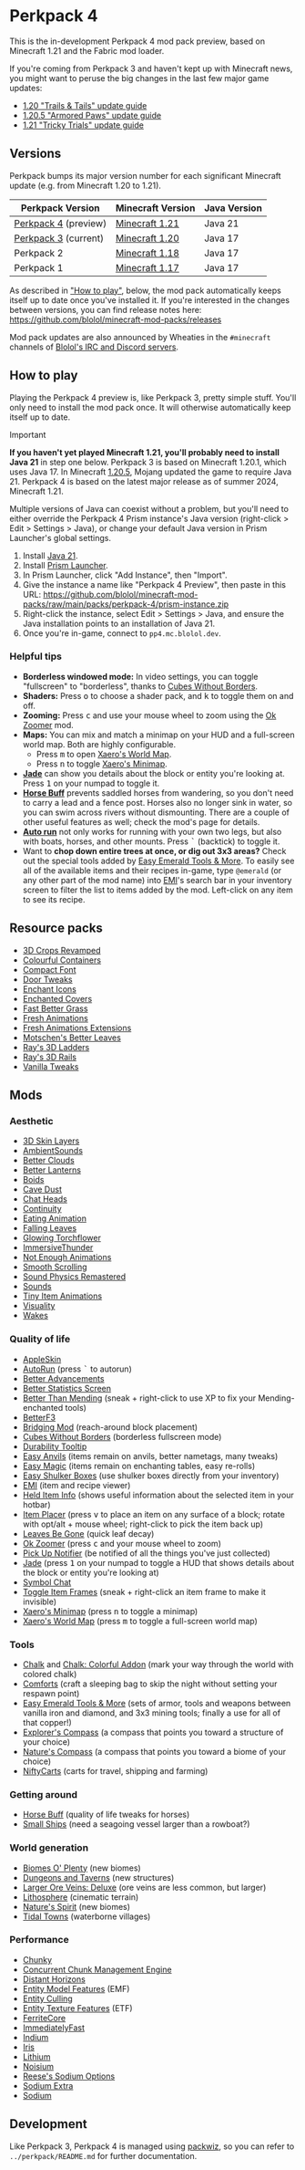 # Perkpack 4

This is the in-development Perkpack 4 mod pack preview, based on Minecraft 1.21 and the Fabric mod loader.

If you're coming from Perkpack 3 and haven't kept up with Minecraft news, you might want to peruse the big changes in the last few major game updates:

* [1.20 "Trails & Tails" update guide](https://minecraft.wiki/w/Java_Edition_guides/Trails_%26_Tales)
* [1.20.5 "Armored Paws" update guide](https://minecraft.wiki/w/Java_Edition_guides/Armored_Paws)
* [1.21 "Tricky Trials" update guide](https://minecraft.wiki/w/Java_Edition_guides/Tricky_Trials)

## Versions

Perkpack bumps its major version number for each significant Minecraft update (e.g. from Minecraft 1.20 to 1.21).

| Perkpack Version     | Minecraft Version | Java Version |
|----------------------|-------------------|--------------|
| [Perkpack 4](https://github.com/blolol/minecraft-mod-packs/tree/main/packs/perkpack-4#readme) (preview) | [Minecraft 1.21](https://minecraft.wiki/w/Java_Edition_1.21) | Java 21 |
| [Perkpack 3](https://github.com/blolol/minecraft-mod-packs/tree/main/packs/perkpack#readme) (current) | [Minecraft 1.20](https://minecraft.wiki/w/Java_Edition_1.20) | Java 17 |
| Perkpack 2           | [Minecraft 1.18](https://minecraft.wiki/w/Java_Edition_1.18)    | Java 17      |
| Perkpack 1           | [Minecraft 1.17](https://minecraft.wiki/w/Java_Edition_1.17)    | Java 17      |

As described in ["How to play"](#how-to-play), below, the mod pack automatically keeps itself up to date once you've installed it. If you're interested in the changes between versions, you can find release notes here: https://github.com/blolol/minecraft-mod-packs/releases

Mod pack updates are also announced by Wheaties in the `#minecraft` channels of [Blolol's IRC and Discord servers](https://blolol.com/chat).

## How to play

Playing the Perkpack 4 preview is, like Perkpack 3, pretty simple stuff. You'll only need to install the mod pack once. It will otherwise automatically keep itself up to date.

> [!IMPORTANT]
> **If you haven't yet played Minecraft 1.21, you'll probably need to install Java 21** in step one below. Perkpack 3 is based on Minecraft 1.20.1, which uses Java 17. In Minecraft [1.20.5](https://minecraft.wiki/w/Java_Edition_1.20.5), Mojang updated the game to require Java 21. Perkpack 4 is based on the latest major release as of summer 2024, Minecraft 1.21.
>
> Multiple versions of Java can coexist without a problem, but you'll need to either override the Perkpack 4 Prism instance's Java version (right-click > Edit > Settings > Java), or change your default Java version in Prism Launcher's global settings.

1. Install [Java 21](https://prismlauncher.org/wiki/getting-started/installing-java/).
1. Install [Prism Launcher](https://prismlauncher.org).
1. In Prism Launcher, click "Add Instance", then "Import".
1. Give the instance a name like "Perkpack 4 Preview", then paste in this URL: https://github.com/blolol/minecraft-mod-packs/raw/main/packs/perkpack-4/prism-instance.zip
1. Right-click the instance, select Edit > Settings > Java, and ensure the Java installation points to an installation of Java 21.
1. Once you're in-game, connect to `pp4.mc.blolol.dev`.

### Helpful tips

* **Borderless windowed mode:** In video settings, you can toggle "fullscreen" to "borderless", thanks to [Cubes Without Borders](https://modrinth.com/mod/cubes-without-borders).
* **Shaders:** Press <kbd>o</kbd> to choose a shader pack, and <kbd>k</kbd> to toggle them on and off.
* **Zooming:** Press <kbd>c</kbd> and use your mouse wheel to zoom using the [Ok Zoomer](https://modrinth.com/mod/ok-zoomer) mod.
* **Maps:** You can mix and match a minimap on your HUD and a full-screen world map. Both are highly configurable.
  * Press <kbd>m</kbd> to open [Xaero's World Map](https://modrinth.com/mod/xaeros-world-map).
  * Press <kbd>n</kbd> to toggle [Xaero's Minimap](https://modrinth.com/mod/xaeros-minimap).
* **[Jade](https://modrinth.com/mod/jade)** can show you details about the block or entity you're looking at. Press <kbd>1</kbd> on your numpad to toggle it.
* **[Horse Buff](https://modrinth.com/mod/horsebuff)** prevents saddled horses from wandering, so you don't need to carry a lead and a fence post. Horses also no longer sink in water, so you can swim across rivers without dismounting. There are a couple of other useful features as well; check the mod's page for details.
* **[Auto run](https://modrinth.com/mod/autorun)** not only works for running with your own two legs, but also with boats, horses, and other mounts. Press <kbd>`</kbd> (backtick) to toggle it.
* Want to **chop down entire trees at once, or dig out 3x3 areas?** Check out the special tools added by [Easy Emerald Tools & More](https://www.curseforge.com/minecraft/mc-mods/simple-emerald-tools-fabric). To easily see all of the available items and their recipes in-game, type `@emerald` (or any other part of the mod name) into [EMI](https://modrinth.com/mod/emi)'s search bar in your inventory screen to filter the list to items added by the mod. Left-click on any item to see its recipe.

## Resource packs

* [3D Crops Revamped](https://modrinth.com/resourcepack/3d-crops)
* [Colourful Containers](https://www.curseforge.com/minecraft/texture-packs/colourful-containers-gui)
* [Compact Font](https://modrinth.com/resourcepack/compact-font)
* [Door Tweaks](https://modrinth.com/resourcepack/door-tweaks)
* [Enchant Icons](https://modrinth.com/resourcepack/enchant-icons-countxd)
* [Enchanted Covers](https://modrinth.com/resourcepack/enchanted-covers)
* [Fast Better Grass](https://modrinth.com/resourcepack/fast-better-grass)
* [Fresh Animations](https://modrinth.com/resourcepack/fresh-animations)
* [Fresh Animations Extensions](https://modrinth.com/resourcepack/fresh-animations-extensions)
* [Motschen's Better Leaves](https://modrinth.com/resourcepack/better-leaves)
* [Ray's 3D Ladders](https://modrinth.com/resourcepack/rays-3d-ladders)
* [Ray's 3D Rails](https://modrinth.com/resourcepack/rays-3d-rails)
* [Vanilla Tweaks](https://vanillatweaks.net/)

## Mods

### Aesthetic

* [3D Skin Layers](https://modrinth.com/mod/zV5r3pPn)
* [AmbientSounds](https://modrinth.com/mod/ambientsounds)
* [Better Clouds](https://modrinth.com/mod/better-clouds)
* [Better Lanterns](https://modrinth.com/resourcepack/better-lanterns)
* [Boids](https://modrinth.com/mod/boids)
* [Cave Dust](https://modrinth.com/mod/jawg7zT1)
* [Chat Heads](https://modrinth.com/mod/chat-heads)
* [Continuity](https://modrinth.com/mod/continuity)
* [Eating Animation](https://modrinth.com/mod/rUgZvGzi)
* [Falling Leaves](https://modrinth.com/mod/WhbRG4iK)
* [Glowing Torchflower](https://modrinth.com/mod/glowing-torchflower)
* [ImmersiveThunder](https://modrinth.com/mod/immersivethunder)
* [Not Enough Animations](https://modrinth.com/mod/not-enough-animations)
* [Smooth Scrolling](https://modrinth.com/mod/smooth-scroll)
* [Sound Physics Remastered](https://modrinth.com/mod/qyVF9oeo)
* [Sounds](https://modrinth.com/mod/sound)
* [Tiny Item Animations](https://modrinth.com/mod/tiny-item-animations)
* [Visuality](https://modrinth.com/mod/rI0hvYcd)
* [Wakes](https://modrinth.com/mod/wakes)

### Quality of life

* [AppleSkin](https://modrinth.com/mod/EsAfCjCV)
* [AutoRun](https://modrinth.com/mod/autorun) (press <kbd>`</kbd> to autorun)
* [Better Advancements](https://modrinth.com/mod/better-advancements)
* [Better Statistics Screen](https://modrinth.com/mod/better-stats)
* [Better Than Mending](https://modrinth.com/mod/better-than-mending) (sneak + right-click to use XP to fix your Mending-enchanted tools)
* [BetterF3](https://modrinth.com/mod/betterf3)
* [Bridging Mod](https://modrinth.com/mod/bridging-mod) (reach-around block placement)
* [Cubes Without Borders](https://modrinth.com/mod/cubes-without-borders) (borderless fullscreen mode)
* [Durability Tooltip](https://modrinth.com/mod/durability-tooltip)
* [Easy Anvils](https://modrinth.com/mod/OZBR5JT5) (items remain on anvils, better nametags, many tweaks)
* [Easy Magic](https://modrinth.com/mod/9hx3AbJM) (items remain on enchanting tables, easy re-rolls)
* [Easy Shulker Boxes](https://modrinth.com/mod/easy-shulker-boxes) (use shulker boxes directly from your inventory)
* [EMI](https://modrinth.com/mod/emi) (item and recipe viewer)
* [Held Item Info](https://modrinth.com/mod/held-item-info) (shows useful information about the selected item in your hotbar)
* [Item Placer](https://modrinth.com/mod/item-placer) (press <kbd>v</kbd> to place an item on any surface of a block; rotate with opt/alt + mouse wheel; right-click to pick the item back up)
* [Leaves Be Gone](https://modrinth.com/mod/AVq17PqV) (quick leaf decay)
* [Ok Zoomer](https://modrinth.com/mod/ok-zoomer) (press <kbd>c</kbd> and your mouse wheel to zoom)
* [Pick Up Notifier](https://modrinth.com/mod/pick-up-notifier) (be notified of all the things you've just collected)
* [Jade](https://modrinth.com/mod/jade) (press <kbd>1</kbd> on your numpad to toggle a HUD that shows details about the block or entity you're looking at)
* [Symbol Chat](https://modrinth.com/mod/symbol-chat)
* [Toggle Item Frames](https://modrinth.com/mod/toggle-item-frames) (sneak + right-click an item frame to make it invisible)
* [Xaero's Minimap](https://modrinth.com/mod/xaeros-minimap) (press <kbd>n</kbd> to toggle a minimap)
* [Xaero's World Map](https://modrinth.com/mod/xaeros-world-map) (press <kbd>m</kbd> to toggle a full-screen world map)

### Tools

* [Chalk](https://modrinth.com/mod/chalk) and [Chalk: Colorful Addon](https://modrinth.com/mod/chalk-colorful-addon) (mark your way through the world with colored chalk)
* [Comforts](https://modrinth.com/mod/comforts) (craft a sleeping bag to skip the night without setting your respawn point)
* [Easy Emerald Tools & More](https://www.curseforge.com/minecraft/mc-mods/simple-emerald-tools-fabric) (sets of armor, tools and weapons between vanilla iron and diamond, and 3x3 mining tools; finally a use for all of that copper!)
* [Explorer's Compass](https://modrinth.com/mod/explorers-compass) (a compass that points you toward a structure of your choice)
* [Nature's Compass](https://modrinth.com/mod/natures-compass) (a compass that points you toward a biome of your choice)
* [NiftyCarts](https://modrinth.com/mod/niftycarts) (carts for travel, shipping and farming)

### Getting around

* [Horse Buff](https://modrinth.com/mod/horsebuff) (quality of life tweaks for horses)
* [Small Ships](https://modrinth.com/mod/small-ships) (need a seagoing vessel larger than a rowboat?)

### World generation

* [Biomes O' Plenty](https://modrinth.com/mod/biomes-o-plenty) (new biomes)
* [Dungeons and Taverns](https://modrinth.com/datapack/dungeons-and-taverns) (new structures)
* [Larger Ore Veins: Deluxe](https://modrinth.com/datapack/larger-ore-veins-deluxe) (ore veins are less common, but larger)
* [Lithosphere](https://modrinth.com/datapack/lithosphere) (cinematic terrain)
* [Nature's Spirit](https://modrinth.com/mod/natures-spirit) (new biomes)
* [Tidal Towns](https://modrinth.com/datapack/tidal-towns) (waterborne villages)

### Performance

* [Chunky](https://modrinth.com/plugin/chunky)
* [Concurrent Chunk Management Engine](https://modrinth.com/mod/c2me-fabric)
* [Distant Horizons](https://modrinth.com/mod/distanthorizons)
* [Entity Model Features](https://modrinth.com/mod/entity-model-features) (EMF)
* [Entity Culling](https://modrinth.com/mod/entityculling)
* [Entity Texture Features](https://modrinth.com/mod/entitytexturefeatures) (ETF)
* [FerriteCore](https://modrinth.com/mod/ferrite-core)
* [ImmediatelyFast](https://modrinth.com/mod/immediatelyfast)
* [Indium](https://modrinth.com/mod/indium)
* [Iris](https://modrinth.com/mod/iris)
* [Lithium](https://modrinth.com/mod/lithium)
* [Noisium](https://modrinth.com/mod/noisium)
* [Reese's Sodium Options](https://modrinth.com/mod/reeses-sodium-options)
* [Sodium Extra](https://modrinth.com/mod/sodium-extra)
* [Sodium](https://modrinth.com/mod/sodium)

## Development

Like Perkpack 3, Perkpack 4 is managed using [packwiz](https://github.com/packwiz/packwiz), so you can refer to `../perkpack/README.md` for further documentation.
